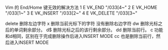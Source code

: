 Vim 的 End/Home 键无效的解决方法
    1    E  VK_END                "/033[4~"
    2    E  VK_HOME               "/033[1~"
    3    E  VK_INSERT             "/033[2~"
    4    E  VK_DELETE             "/033[3~"

delete   删除左边字符
x        删除当前光标下的字符 没有删除右边字符
dw       删除光标之后的单词剩余部分。
d$       删除光标之后的该行剩余部分。
dd       删除当前行。
c        功能和d相同，区别在于完成删除操作后进入INSERT MODE
cc       也是删除当前行，然后进入INSERT MODE
	
	
	
	
	